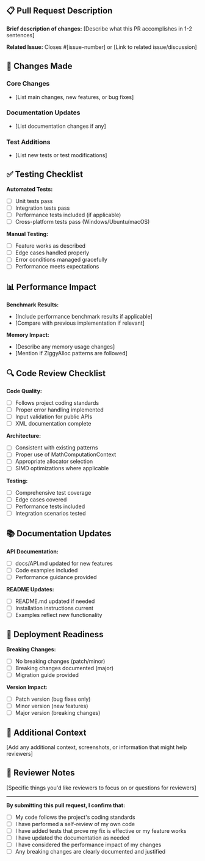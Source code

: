 ## 📋 Pull Request Description

**Brief description of changes:**
[Describe what this PR accomplishes in 1-2 sentences]

**Related Issue:**
Closes #[issue-number] or [Link to related issue/discussion]

## 🔧 Changes Made

### Core Changes
- [List main changes, new features, or bug fixes]

### Documentation Updates
- [List documentation changes if any]

### Test Additions
- [List new tests or test modifications]

## ✅ Testing Checklist

**Automated Tests:**
- [ ] Unit tests pass
- [ ] Integration tests pass
- [ ] Performance tests included (if applicable)
- [ ] Cross-platform tests pass (Windows/Ubuntu/macOS)

**Manual Testing:**
- [ ] Feature works as described
- [ ] Edge cases handled properly
- [ ] Error conditions managed gracefully
- [ ] Performance meets expectations

## 📊 Performance Impact

**Benchmark Results:**
- [Include performance benchmark results if applicable]
- [Compare with previous implementation if relevant]

**Memory Impact:**
- [Describe any memory usage changes]
- [Mention if ZiggyAlloc patterns are followed]

## 🔍 Code Review Checklist

**Code Quality:**
- [ ] Follows project coding standards
- [ ] Proper error handling implemented
- [ ] Input validation for public APIs
- [ ] XML documentation complete

**Architecture:**
- [ ] Consistent with existing patterns
- [ ] Proper use of MathComputationContext
- [ ] Appropriate allocator selection
- [ ] SIMD optimizations where applicable

**Testing:**
- [ ] Comprehensive test coverage
- [ ] Edge cases covered
- [ ] Performance tests included
- [ ] Integration scenarios tested

## 📚 Documentation Updates

**API Documentation:**
- [ ] docs/API.md updated for new features
- [ ] Code examples included
- [ ] Performance guidance provided

**README Updates:**
- [ ] README.md updated if needed
- [ ] Installation instructions current
- [ ] Examples reflect new functionality

## 🚀 Deployment Readiness

**Breaking Changes:**
- [ ] No breaking changes (patch/minor)
- [ ] Breaking changes documented (major)
- [ ] Migration guide provided

**Version Impact:**
- [ ] Patch version (bug fixes only)
- [ ] Minor version (new features)
- [ ] Major version (breaking changes)

## 🔗 Additional Context

[Add any additional context, screenshots, or information that might help reviewers]

## 📝 Reviewer Notes

[Specific things you'd like reviewers to focus on or questions for reviewers]

---

**By submitting this pull request, I confirm that:**
- [ ] My code follows the project's coding standards
- [ ] I have performed a self-review of my own code
- [ ] I have added tests that prove my fix is effective or my feature works
- [ ] I have updated the documentation as needed
- [ ] I have considered the performance impact of my changes
- [ ] Any breaking changes are clearly documented and justified
